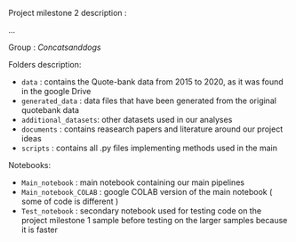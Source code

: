 Project milestone 2 description : 

...

Group : *Concatsanddogs*

Folders description:
*  `data` : contains the Quote-bank data from 2015 to 2020, as it was found in the google Drive
*  `generated_data` : data files that have been generated from the original quotebank data
*  `additional_datasets`: other datasets used in our analyses
*  `documents` : contains reasearch papers and literature around our project ideas
*  `scripts` : contains all .py files implementing methods used in the main 


Notebooks:
* `Main_notebook` : main notebook containing our main pipelines
* `Main_notebook_COLAB` : google COLAB version of the main notebook ( some of code is different )
* `Test_notebook` : secondary notebook used for testing code on the project milestone 1 sample before testing on the larger samples because it is faster
